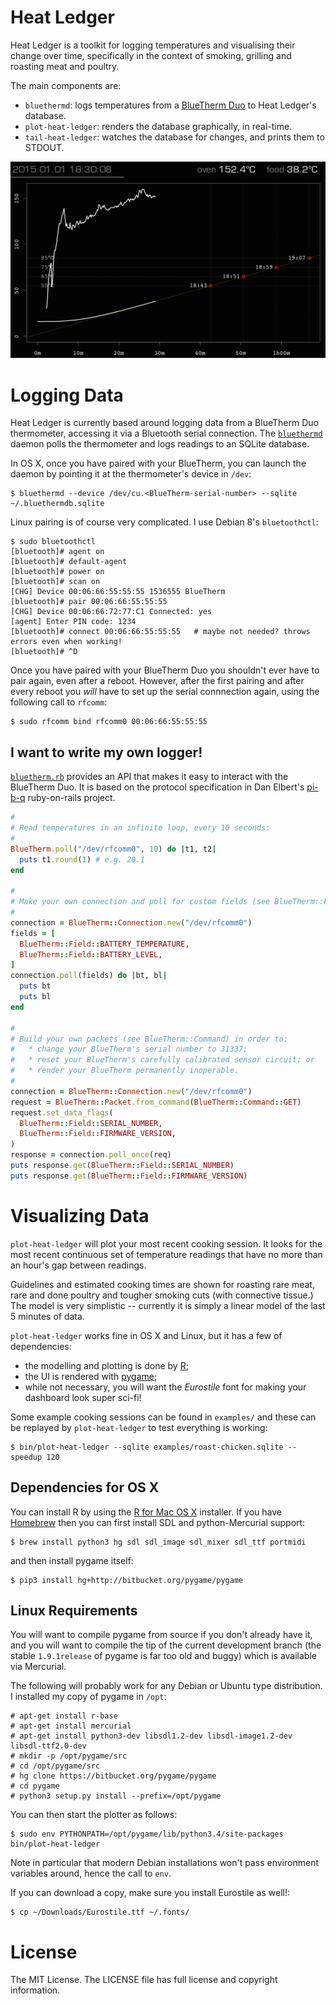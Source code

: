 # Heat Ledger

Heat Ledger is a toolkit for logging temperatures and visualising their
change over time, specifically in the context of smoking, grilling and roasting
meat and poultry.

The main components are:

* `bluethermd`: logs temperatures from a
  [BlueTherm Duo](
  http://thermometer.co.uk/bluetooth-temperature-probes/1002-bluetooth-thermometer-bluetherm-duo.html)
  to Heat Ledger's database.
* `plot-heat-ledger`: renders the database graphically, in real-time.
* `tail-heat-ledger`: watches the database for changes, and prints them to STDOUT.


![plot-heat-ledger screenshot](/examples/plot.png?raw=true "plot-heat-ledger screenshot")

# Logging Data

Heat Ledger is currently based around logging data from a BlueTherm Duo thermometer, 
accessing it via a Bluetooth serial connection.
The [`bluethermd`](/bin/bluethermd) daemon polls the thermometer and logs readings
to an SQLite database.

In OS X, once you have paired with your BlueTherm, you can launch the daemon by pointing
it at the thermometer's device in `/dev`:

    $ bluethermd --device /dev/cu.<BlueTherm-serial-number> --sqlite ~/.bluethermdb.sqlite

Linux pairing is of course very complicated.  I use Debian 8's `bluetoothctl`:

    $ sudo bluetoothctl
    [bluetooth]# agent on
    [bluetooth]# default-agent
    [bluetooth]# power on
    [bluetooth]# scan on
    [CHG] Device 00:06:66:55:55:55 1536555 BlueTherm
    [bluetooth]# pair 00:06:66:55:55:55
    [CHG] Device 00:06:66:72:77:C1 Connected: yes
    [agent] Enter PIN code: 1234
    [bluetooth]# connect 00:06:66:55:55:55   # maybe not needed? throws errors even when working!
    [bluetooth]# ^D

Once you have paired with your BlueTherm Duo you shouldn't ever have to
pair again, even after a reboot.
However, after the first pairing and after every reboot you *will* have to 
set up the serial connnection again, using the following call to `rfcomm`:

    $ sudo rfcomm bind rfcomm0 00:06:66:55:55:55


## I want to write my own logger!

[`bluetherm.rb`](/lib/ruby/bluetherm.rb) provides an API that makes
it easy to interact with the BlueTherm Duo.  It is based on the protocol
specification in Dan Elbert's
[pi-b-q](https://github.com/DanElbert/pi-b-q/tree/master)
ruby-on-rails project.

```ruby
#
# Read temperatures in an infinite loop, every 10 seconds:
#
BlueTherm.poll("/dev/rfcomm0", 10) do |t1, t2|
  puts t1.round(1) # e.g. 20.1
end

#
# Make your own connection and poll for custom fields (see BlueTherm::Field):
#
connection = BlueTherm::Connection.new("/dev/rfcomm0")
fields = [
  BlueTherm::Field::BATTERY_TEMPERATURE,
  BlueTherm::Field::BATTERY_LEVEL,
]
connection.poll(fields) do |bt, bl|
  puts bt
  puts bl
end

#
# Build your own packets (see BlueTherm::Command) in order to:
#   * change your BlueTherm's serial number to 31337;
#   * reset your BlueTherm's carefully calibrated sensor circuit; or
#   * render your BlueTherm permanently inoperable.
#
connection = BlueTherm::Connection.new("/dev/rfcomm0")
request = BlueTherm::Packet.from_command(BlueTherm::Command::GET)
request.set_data_flags(
  BlueTherm::Field::SERIAL_NUMBER,
  BlueTherm::Field::FIRMWARE_VERSION,
)
response = connection.poll_once(req)
puts response.get(BlueTherm::Field::SERIAL_NUMBER)
puts response.get(BlueTherm::Field::FIRMWARE_VERSION)
```


# Visualizing Data

`plot-heat-ledger` will plot your most recent cooking session.  It looks for
the most recent continuous set of temperature readings that have no more than an hour's
gap between readings.

Guidelines and estimated cooking times are shown for roasting rare meat, rare and done poultry
and tougher smoking cuts (with connective tissue.)  The model is very simplistic -- currently it is
simply a linear model of the last 5 minutes of data.

`plot-heat-ledger` works fine in OS X and Linux, but it has a few of dependencies:
* the modelling and plotting is done by [R](https://www.r-project.org/);
* the UI is rendered with [pygame](https://www.pygame.org/);
* while not necessary, you will want the *Eurostile* font for making your dashboard look super sci-fi!

Some example cooking sessions can be found in `examples/`
and these can be replayed by `plot-heat-ledger` to test everything is working:

    $ bin/plot-heat-ledger --sqlite examples/roast-chicken.sqlite --speedup 120



## Dependencies for OS X

You can install R by using the [R for Mac OS X](https://cran.r-project.org/bin/macosx/) installer.
If you have [Homebrew](http://brew.sh/) then you can first install SDL and python-Mercurial support:

    $ brew install python3 hg sdl sdl_image sdl_mixer sdl_ttf portmidi

and then install pygame itself:

    $ pip3 install hg+http://bitbucket.org/pygame/pygame


## Linux Requirements

You will want to compile pygame from source if you don't already have it,
and you will want to compile the tip of the current development branch
(the stable `1.9.1release` of pygame is far too old and buggy) which is available
via Mercurial.

The following will probably work for any Debian or Ubuntu type distribution.
I installed my copy of pygame in `/opt`:

    # apt-get install r-base
    # apt-get install mercurial
    # apt-get install python3-dev libsdl1.2-dev libsdl-image1.2-dev libsdl-ttf2.0-dev
    # mkdir -p /opt/pygame/src
    # cd /opt/pygame/src
    # hg clone https://bitbucket.org/pygame/pygame
    # cd pygame
    # python3 setup.py install --prefix=/opt/pygame

You can then start the plotter as follows:

    $ sudo env PYTHONPATH=/opt/pygame/lib/python3.4/site-packages bin/plot-heat-ledger

Note in particular that modern Debian installations won't pass environment variables around,
hence the call to `env`.

If you can download a copy, make sure you install Eurostile as well!:

    $ cp ~/Downloads/Eurostile.ttf ~/.fonts/


# License

The MIT License.  The LICENSE file has full license and copyright information.
